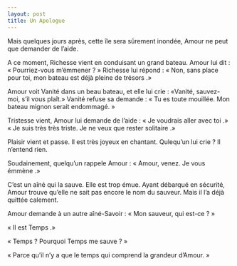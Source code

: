 ```yaml
---
layout: post
title: Un Apologue
---
```




Mais quelques jours après, cette île sera sûrement inondée, Amour ne peut que demander de l’aide.

A ce moment, Richesse vient en conduisant un grand bateau. Amour lui dit : « Pourriez-vous m’émmener ? » Richesse lui répond : « Non, sans place pour toi, mon bateau est déjà pleine de trésors .» 

Amour voit Vanité dans un beau bateau, et elle lui crie : «Vanité, sauvez-moi, s’il vous plaît.» Vanité refuse sa demande : « Tu es toute mouillée. Mon bateau mignon serait endommagé. »

Tristesse vient, Amour lui demande de l’aide : « Je voudrais aller avec toi .» « Je suis très très triste. Je ne veux que rester solitaire .»

Plaisir vient et passe. Il est très joyeux en chantant. Qulequ’un lui crie ? Il n’entend rien.

Soudainement, quelqu’un rappele Amour : « Amour, venez. Je vous émmène .»

C’est un aîné qui la sauve. Elle est trop émue. Ayant débarqué en sécurité, Amour trouve qu’elle ne sait pas encore le nom du sauveur. Mais il l’a déjà quittée calement.

Amour demande à un autre aîné-Savoir : « Mon sauveur, qui est-ce ? »

« Il est Temps .»

« Temps ? Pourquoi Temps me sauve ? »

« Parce qu’il n’y a que le temps qui comprend la grandeur d’Amour. » 

